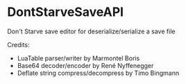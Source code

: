 # DontStarveSaveAPI
Don't Starve save editor for deserialize/serialize a save file

Credits:
* LuaTable parser/writer by Marmontel Boris
* Base64 decoder/encoder by René Nyffenegger
* Deflate string compress/decompress by Timo Bingmann
